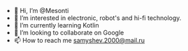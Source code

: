 - 👋 Hi, I’m @Mesonti
- 👀 I’m interested in electronic, robot's and hi-fi technology. 
- 🌱 I’m currently learning Kotlin
- 💞️ I’m looking to collaborate on Google 
- 📫 How to reach me samyshev.2000@mail.ru

<!---
Mesonti/Mesonti is a ✨ special ✨ repository because its `README.md` (this file) appears on your GitHub profile.
You can click the Preview link to take a look at your changes.
--->
